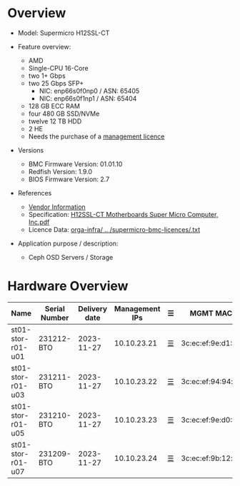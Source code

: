 
# Overview

* Model: Supermicro H12SSL-CT
* Feature overview:
  * AMD
  * Single-CPU 16-Core
  * two 1+ Gbps
  * two 25 Gbps SFP+
    * NIC: enp66s0f0np0 / ASN: 65405
    * NIC: enp66s0f1np1 / ASN: 65404
  * 128 GB ECC RAM
  * four 480 GB SSD/NVMe
  * twelve 12 TB HDD
  * 2 HE
  * Needs the purchase of a [management licence](https://store.supermicro.com/out-of-band-sft-oob-lic.html?utm=newsm)
* Versions
  * BMC Firmware Version: 01.01.10
  * Redfish Version: 1.9.0
  * BIOS Firmware Version: 2.7

* References
  * [Vendor Information](https://www.supermicro.com/en/products/motherboard/H12SSL-CT)
  * Specification: [H12SSL-CT Motherboards Super Micro Computer, Inc.pdf](https://github.com/SCS-Private/orga-infra/blob/main/scs-system-landscape/spec_sheets/servers//H12SSL-CT_Motherboards_Super_Micro_Computer_Inc.pdf)
  * Licence Data: [orga-infra/ .. /supermicro-bmc-licences/<mac-adress>.txt](https://github.com/SCS-Private/orga-infra/tree/main/scs-system-landscape/supermicro-bmc-licences/)
* Application purpose / description:
  * Ceph OSD Servers / Storage

# Hardware Overview

| Name                      | Serial Number   | Delivery date | Management IPs | ☰                        | MGMT MAC          | ASN        | Node IPv4   | Node IPv6                    | Comments                            |
|---------------------------|-----------------|---------------|----------------|--------------------------|-------------------|------------|-------------|------------------------------|-------------------------------------|
| st01-stor-r01-u01         | 231212-BTO      | 2023-11-27    | 10.10.23.21    | [☰](https://10.10.23.21) | 3c:ec:ef:9e:d1:1a | 4210021021 | 10.10.21.21 | fd0c:cc24:75a0:1:10:10:21:21 |                                     |
| st01-stor-r01-u03         | 231211-BTO      | 2023-11-27    | 10.10.23.22    | [☰](https://10.10.23.22) | 3c:ec:ef:94:94:f4 | 4210021022 | 10.10.21.22 | fd0c:cc24:75a0:1:10:10:21:22 |                                     |
| st01-stor-r01-u05         | 231210-BTO      | 2023-11-27    | 10.10.23.23    | [☰](https://10.10.23.23) | 3c:ec:ef:9e:d0:9b | 4210021023 | 10.10.21.23 | fd0c:cc24:75a0:1:10:10:21:23 |                                     |
| st01-stor-r01-u07         | 231209-BTO      | 2023-11-27    | 10.10.23.24    | [☰](https://10.10.23.24) | 3c:ec:ef:9b:12:cb | 4210021024 | 10.10.21.24 | fd0c:cc24:75a0:1:10:10:21:24 |                                     |
